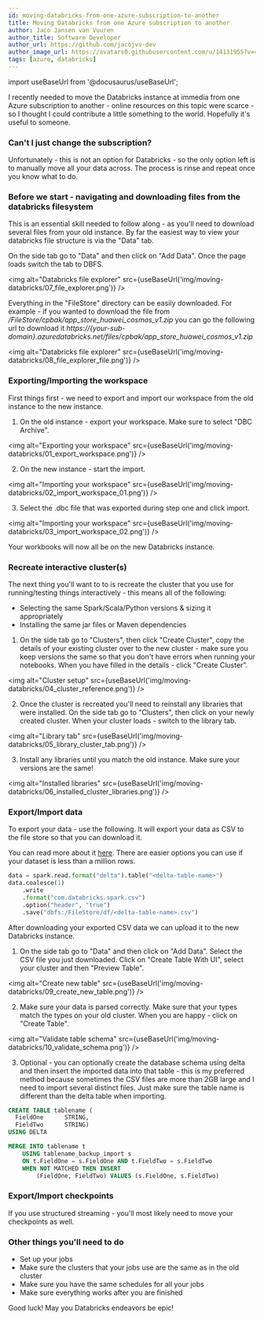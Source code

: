 ```yaml
---
id: moving-databricks-from-one-azure-subscription-to-another
title: Moving Databricks from one Azure subscription to another
author: Jaco Jansen van Vuuren
author_title: Software Developer
author_url: https://github.com/jacojvv-dev
author_image_url: https://avatars0.githubusercontent.com/u/14131955?v=4
tags: [azure, databricks]
---
```


import useBaseUrl from '@docusaurus/useBaseUrl';

I recently needed to move the Databricks instance at immedia from one Azure subscription to another - online resources on this topic were scarce - so I thought I could contribute a little something to the world. Hopefully it's useful to someone.

<!--truncate-->

### Can't I just change the subscription?

Unfortunately - this is not an option for Databricks - so the only option left is to manually move all your data across. The process is rinse and repeat once you know what to do.

### Before we start - navigating and downloading files from the databricks filesystem

This is an essential skill needed to follow along - as you'll need to download several files from your old instance. By far the easiest way to view your databricks file structure is via the "Data" tab.

On the side tab go to "Data" and then click on "Add Data". Once the page loads switch the tab to DBFS.

<img alt="Databricks file explorer" src={useBaseUrl('img/moving-databricks/07_file_explorer.png')} />

Everything in the "FileStore" directory can be easily downloaded. For example - if you wanted to download the file from
_/FileStore/cpbak/app_store_huawei_cosmos_v1.zip_ you can go the following url to download it _https://{your-sub-domain}.azuredatabricks.net/files/cpbak/app_store_huawei_cosmos_v1.zip_

<img alt="Databricks file explorer" src={useBaseUrl('img/moving-databricks/08_file_explorer_file.png')} />

### Exporting/Importing the workspace

First things first - we need to export and import our workspace from the old instance to the new instance.

1. On the old instance - export your workspace. Make sure to select "DBC Archive".

<img alt="Exporting your workspace" src={useBaseUrl('img/moving-databricks/01_export_workspace.png')} />

2. On the new instance - start the import.

<img alt="Importing your workspace" src={useBaseUrl('img/moving-databricks/02_import_workspace_01.png')} />

3. Select the .dbc file that was exported during step one and click import.

<img alt="Importing your workspace" src={useBaseUrl('img/moving-databricks/03_import_workspace_02.png')} />

Your workbooks will now all be on the new Databricks instance.

### Recreate interactive cluster(s)

The next thing you'll want to to is recreate the cluster that you use for running/testing things interactively - this means all of the following:

- Selecting the same Spark/Scala/Python versions & sizing it appropriately
- Installing the same jar files or Maven dependencies

1. On the side tab go to "Clusters", then click "Create Cluster", copy the details of your existing cluster over to the new cluster - make sure you keep versions the same so that you don't have errors when running your notebooks. When you have filled in the details - click "Create Cluster".

<img alt="Cluster setup" src={useBaseUrl('img/moving-databricks/04_cluster_reference.png')} />

2. Once the cluster is recreated you'll need to reinstall any libraries that were installed. On the side tab go to "Clusters", then click on your newly created cluster. When your cluster loads - switch to the library tab.

<img alt="Library tab" src={useBaseUrl('img/moving-databricks/05_library_cluster_tab.png')} />

3. Install any libraries until you match the old instance. Make sure your versions are the same!

<img alt="Installed libraries" src={useBaseUrl('img/moving-databricks/06_installed_cluster_libraries.png')} />

### Export/Import data

To export your data - use the following. It will export your data as CSV to the file store so that you can download it.

You can read more about it [here](https://towardsdatascience.com/databricks-how-to-save-files-in-csv-on-your-local-computer-3d0c70e6a9ab). There are easier options you can use if your dataset is less than a million rows.

```python
data = spark.read.format("delta").table("<delta-table-name>")
data.coalesce(1)
    .write
    .format("com.databricks.spark.csv")
    .option("header", "true")
    .save("dbfs:/FileStore/df/<delta-table-name>.csv")
```

After downloading your exported CSV data we can upload it to the new Databricks instance.

1. On the side tab go to "Data" and then click on "Add Data". Select the CSV file you just downloaded. Click on "Create Table With UI", select your cluster and then "Preview Table".

<img alt="Create new table" src={useBaseUrl('img/moving-databricks/09_create_new_table.png')} />

2. Make sure your data is parsed correctly. Make sure that your types match the types on your old cluster. When you are happy - click on "Create Table".

<img alt="Validate table schema" src={useBaseUrl('img/moving-databricks/10_validate_schema.png')} />

3. Optional - you can optionally create the database schema using delta and then insert the imported data into that table - this is my preferred method because sometimes the CSV files are more than 2GB large and I need to import several distinct files. Just make sure the table name is different than the delta table when importing.

```sql
CREATE TABLE tablename (
  FieldOne      STRING,
  FieldTwo      STRING)
USING DELTA

MERGE INTO tablename t
    USING tablename_backup_import s
    ON t.FieldOne = s.FieldOne AND t.FieldTwo = s.FieldTwo
    WHEN NOT MATCHED THEN INSERT
        (FieldOne, FieldTwo) VALUES (s.FieldOne, s.FieldTwo)
```

### Export/Import checkpoints

If you use structured streaming - you'll most likely need to move your checkpoints as well.

### Other things you'll need to do

- Set up your jobs
- Make sure the clusters that your jobs use are the same as in the old cluster
- Make sure you have the same schedules for all your jobs
- Make sure everything works after you are finished

Good luck! May you Databricks endeavors be epic!
